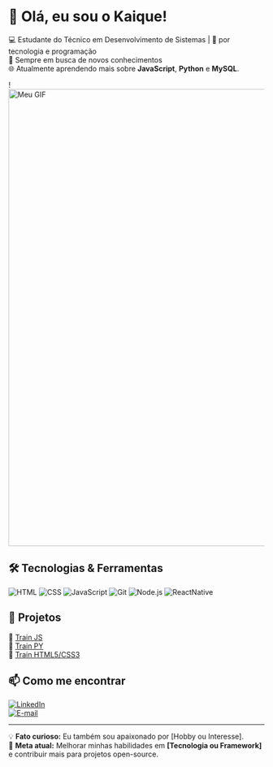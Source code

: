 # 👋 Olá, eu sou o Kaique!

💻 Estudante do Técnico em Desenvolvimento de Sistemas | 🚀  por tecnologia e programação  
🎯 Sempre em busca de novos conhecimentos  
🌐 Atualmente aprendendo mais sobre **JavaScript**,  **Python** e **MySQL**.

!<img src="https://media.tenor.com/g3y2q5VQxvAAAAAM/cat-computer.gif" alt="Meu GIF" width="900"> <!-- Coloque seu GIF aqui! -->

## 🛠 Tecnologias & Ferramentas

![HTML](https://img.shields.io/badge/HTML5-E34F26?style=for-the-badge&logo=html5&logoColor=white)
![CSS](https://img.shields.io/badge/CSS3-1572B6?style=for-the-badge&logo=css3&logoColor=white)
![JavaScript](https://img.shields.io/badge/JavaScript-F7DF1E?style=for-the-badge&logo=javascript&logoColor=black)
![Git](https://img.shields.io/badge/Git-F05032?style=for-the-badge&logo=git&logoColor=white)
![Node.js](https://img.shields.io/badge/Node.js-339933?style=for-the-badge&logo=node.js&logoColor=white)
![ReactNative](https://img.shields.io/badge/React-61DAFB?style=for-the-badge&logo=react&logoColor=black)

## 📌 Projetos

🔹 [Train JS](https://github.com/Kaique-Lacerda/JAVA_SCIRPT)  
🔹 [Train PY](https://github.com/Kaique-Lacerda/python)  
🔹 [Train HTML5/CSS3](https://github.com/Kaique-Lacerda/FLEX-BOX)

## 📫 Como me encontrar

[![LinkedIn](https://img.shields.io/badge/LinkedIn-0077B5?style=for-the-badge&logo=linkedin&logoColor=white)](https://www.linkedin.com/feed/?trk=guest_homepage-basic_google-one-tap-submit)  
[![E-mail](https://img.shields.io/badge/Email-D14836?style=for-the-badge&logo=gmail&logoColor=white)](kaiqueglacerda@outlook.com)

---

💡 **Fato curioso:** Eu também sou apaixonado por [Hobby ou Interesse].   
🚀 **Meta atual:** Melhorar minhas habilidades em **[Tecnologia ou Framework]** e contribuir mais para projetos open-source.


